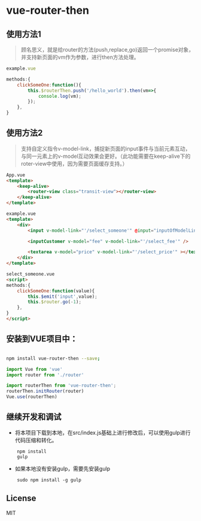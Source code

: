 # vue-router-then

## 使用方法1

> 顾名思义，就是给router的方法(push,replace,go)返回一个promise对象，并支持新页面的vm作为参数，进行then方法处理。

```javascript
example.vue

methods:{
    clickSomeOne:function(){
        this.$routerThen.push('/hello_world').then(vm=>{
            console.log(vm);
        });
    },
}
```

## 使用方法2

> 支持自定义指令v-model-link，捕捉新页面的input事件与当前元素互动，与同一元素上的v-model互动效果会更好。（此功能需要在keep-alive下的roter-view中使用，因为需要页面缓存支持。）


```html
App.vue
<template>
    <keep-alive>
        <router-view class="transit-view"></router-view>
    </keep-alive>
</template>

example.vue
<template>
    <div>
        <input v-model-link="'/select_someone'" @input="inputOfModelLink"/>

        <inputCustomer v-model="fee" v-model-link="'/select_fee'" />

        <textarea v-model="price" v-model-link="'/select_price'" ></textarea>
    </div>
</template>

select_someone.vue
<script>
methods:{
    clickSomeOne:function(value){
        this.$emit('input',value);
        this.$router.go(-1);
    },
}
</script>

```

## 安装到VUE项目中：

``` bash

npm install vue-router-then --save;

```

```javascript
import Vue from 'vue'
import router from './router'

import routerThen from 'vue-router-then';
routerThen.initRouter(router)
Vue.use(routerThen)

```

## 继续开发和调试

* 将本项目下载到本地，在src/index.js基础上进行修改后，可以使用gulp进行代码压缩和转化。
```
    npm install
    gulp
```
* 如果本地没有安装gulp，需要先安装gulp
```
    sudo npm install -g gulp
```
## License

MIT

